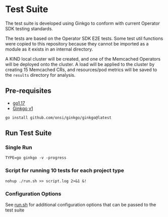 # Test Suite
The test suite is developed using Ginkgo to conform with current Operator SDK testing standards.

The tests are based on the Operator SDK E2E tests. Some test util functions were copied to this repository because they cannot be imported as a module as it exists in an internal directory.

A KIND local cluster will be created, and one of the Memcached Operators will be deployed onto the cluster. A load will
be applied to the cluster by creating 15 Memcached CRs, and resources/pod metrics will be saved to the `results`
directory for analysis.

## Pre-requisites
* [go1.17](https://go.dev/doc/install)
* [Ginkgo v1](https://pkg.go.dev/github.com/onsi/ginkgo/ginkgo)
```shell
go install github.com/onsi/ginkgo/ginkgo@latest
```

## Run Test Suite
### Single Run
```shell
TYPE=go ginkgo -v -progress
```
### Script for running 10 tests for each project type 
```shell
nohup ./run.sh >> script.log 2>&1 &!
```
### Configuration Options
See [run.sh](run.sh) for additional configuration options that can be passed to the test suite